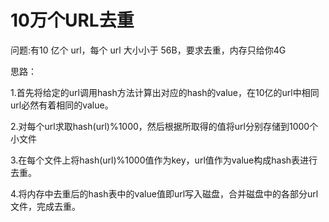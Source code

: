 # 10万个URL去重

问题:有10 亿个 url，每个 url 大小小于 56B，要求去重，内存只给你4G

思路：

1.首先将给定的url调用hash方法计算出对应的hash的value，在10亿的url中相同url必然有着相同的value。

2.对每个url求取hash(url)%1000，然后根据所取得的值将url分别存储到1000个小文件

3.在每个文件上将hash(url)%1000值作为key，url值作为value构成hash表进行去重。

4.将内存中去重后的hash表中的value值即url写入磁盘，合并磁盘中的各部分url文件，完成去重。